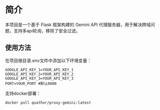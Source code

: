 # 简介
本项目是一个基于 Flask 框架构建的 Gemini API 代理服务器，用于解决跨域问题，支持多api轮询，移除了安全过滤。

## 使用方法
在项目根目录.env文件中添加以下环境变量：
```
GOOGLE_API_KEY_1=YOUR_API_KEY_1
GOOGLE_API_KEY_2=YOUR_API_KEY_2
GOOGLE_API_KEY_3=YOUR_API_KEY_3
PORT=YOUR_PORT #默认8000
```
支持docker部署：
```bash
docker pull quathor/proxy-gemini:latest
```

